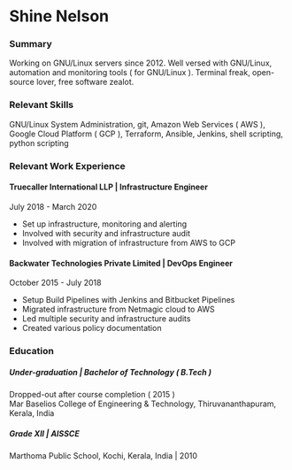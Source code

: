 # Shine Nelson

### Summary
Working on GNU/Linux servers since 2012. Well versed with GNU/Linux, automation and monitoring tools ( for GNU/Linux ). Terminal freak, open-source lover, free software zealot.

### Relevant Skills
GNU/Linux System Administration, git, Amazon Web Services ( AWS ), Google Cloud Platform ( GCP ), Terraform, Ansible, Jenkins, shell scripting, python scripting

### Relevant Work Experience
#### Truecaller International LLP | Infrastructure Engineer
July 2018 - March 2020
* Set up infrastructure, monitoring and alerting
* Involved with security and infrastructure audit
* Involved with migration of infrastructure from AWS to GCP

#### Backwater Technologies Private Limited | DevOps Engineer
October 2015 - July 2018
* Setup Build Pipelines with Jenkins and Bitbucket Pipelines
* Migrated infrastructure from Netmagic cloud to AWS
* Led multiple security and infrastructure audits
* Created various policy documentation

### Education
##### Under-graduation | Bachelor of Technology ( B.Tech )
Dropped-out after course completion ( 2015 ) <br />
Mar Baselios College of Engineering & Technology, Thiruvananthapuram, Kerala, India

##### Grade XII | AISSCE
Marthoma Public School, Kochi, Kerala, India | 2010

